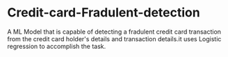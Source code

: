 # Credit-card-Fradulent-detection
A ML Model that is capable of detecting a fradulent credit card  transaction from the credit card holder's details and transaction details.it uses Logistic regression to accomplish the task.

